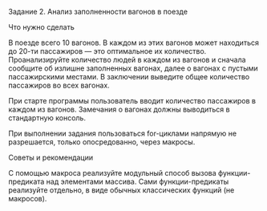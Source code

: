 Задание 2. Анализ заполненности вагонов в поезде

Что нужно сделать

В поезде всего 10 вагонов. В каждом из этих вагонов может находиться
до 20-ти пассажиров — это оптимальное их количество. Проанализируйте
количество людей в каждом из вагонов и сначала сообщите об излишне 
заполненных вагонах, далее о вагонах с пустыми пассажирскими местами. В
заключении выведите общее количество пассажиров во всех вагонах.

При старте программы пользователь вводит количество пассажиров в каждом
из вагонов. Замечания о вагонах должны выводиться в стандартную консоль.

При выполнении задания пользоваться for-циклами напрямую не разрешается,
только опосредованно, через макросы.


Советы и рекомендации

С помощью макроса реализуйте модульный способ вызова функции-предиката
над элементами массива. Сами функции-предикаты реализуйте отдельно, в
виде обычных классических функций (не макросов).